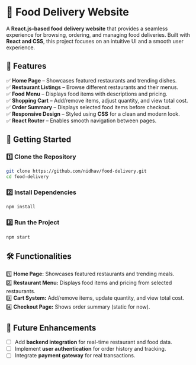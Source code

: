 # **🍔 Food Delivery Website**  

A **React.js-based food delivery website** that provides a seamless experience for browsing, ordering, and managing food deliveries. Built with **React and CSS**, this project focuses on an intuitive UI and a smooth user experience.  

## **🌟 Features**  

✅ **Home Page** – Showcases featured restaurants and trending dishes.  
✅ **Restaurant Listings** – Browse different restaurants and their menus.  
✅ **Food Menu** – Displays food items with descriptions and pricing.  
✅ **Shopping Cart** – Add/remove items, adjust quantity, and view total cost.  
✅ **Order Summary** – Displays selected food items before checkout.  
✅ **Responsive Design** – Styled using **CSS** for a clean and modern look.  
✅ **React Router** – Enables smooth navigation between pages.  

## **🚀 Getting Started**  

### **1️⃣ Clone the Repository**  
```bash
git clone https://github.com/nidhav/food-delivery.git
cd food-delivery
```

### **2️⃣ Install Dependencies**  
```bash
npm install
```

### **3️⃣ Run the Project**  
```bash
npm start
```

## **🛠️ Functionalities**  

1️⃣ **Home Page:** Showcases featured restaurants and trending meals.  
2️⃣ **Restaurant Menu:** Displays food items and pricing from selected restaurants.  
3️⃣ **Cart System:** Add/remove items, update quantity, and view total cost.  
4️⃣ **Checkout Page:** Shows order summary (static for now).  

## **📌 Future Enhancements**  

- [ ] Add **backend integration** for real-time restaurant and food data.  
- [ ] Implement **user authentication** for order history and tracking.  
- [ ] Integrate **payment gateway** for real transactions.  
